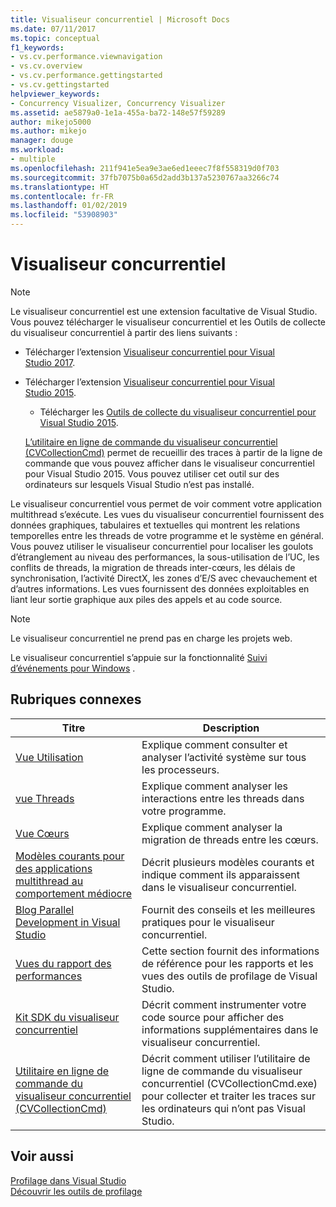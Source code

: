```yaml
---
title: Visualiseur concurrentiel | Microsoft Docs
ms.date: 07/11/2017
ms.topic: conceptual
f1_keywords:
- vs.cv.performance.viewnavigation
- vs.cv.overview
- vs.cv.performance.gettingstarted
- vs.cv.gettingstarted
helpviewer_keywords:
- Concurrency Visualizer, Concurrency Visualizer
ms.assetid: ae5879a0-1e1a-455a-ba72-148e57f59289
author: mikejo5000
ms.author: mikejo
manager: douge
ms.workload:
- multiple
ms.openlocfilehash: 211f941e5ea9e3ae6ed1eeec7f8f558319d0f703
ms.sourcegitcommit: 37fb7075b0a65d2add3b137a5230767aa3266c74
ms.translationtype: HT
ms.contentlocale: fr-FR
ms.lasthandoff: 01/02/2019
ms.locfileid: "53908903"
---
```

# <a name="concurrency-visualizer"></a>Visualiseur concurrentiel
> [!NOTE]
>  Le visualiseur concurrentiel est une extension facultative de Visual Studio. Vous pouvez télécharger le visualiseur concurrentiel et les Outils de collecte du visualiseur concurrentiel à partir des liens suivants :  
> 
> - Télécharger l’extension              [Visualiseur concurrentiel pour Visual Studio 2017](https://marketplace.visualstudio.com/items?itemName=VisualStudioProductTeam.ConcurrencyVisualizer2017#overview).  
> - Télécharger l’extension              [Visualiseur concurrentiel pour Visual Studio 2015](https://marketplace.visualstudio.com/items?itemName=Diagnostics.ConcurrencyVisualizerforVisualStudio2015).  
>   -   Télécharger les              [Outils de collecte du visualiseur concurrentiel pour Visual Studio 2015](http://www.microsoft.com/download/details.aspx?id=49103).  
> 
>   [L’utilitaire en ligne de commande du visualiseur concurrentiel (CVCollectionCmd)](../profiling/concurrency-visualizer-command-line-utility-cvcollectioncmd.md) permet de recueillir des traces à partir de la ligne de commande que vous pouvez afficher dans le visualiseur concurrentiel pour Visual Studio 2015. Vous pouvez utiliser cet outil sur des ordinateurs sur lesquels Visual Studio n’est pas installé.  
  
 Le visualiseur concurrentiel vous permet de voir comment votre application multithread s’exécute. Les vues du visualiseur concurrentiel fournissent des données graphiques, tabulaires et textuelles qui montrent les relations temporelles entre les threads de votre programme et le système en général. Vous pouvez utiliser le visualiseur concurrentiel pour localiser les goulots d’étranglement au niveau des performances, la sous-utilisation de l’UC, les conflits de threads, la migration de threads inter-cœurs, les délais de synchronisation, l’activité DirectX, les zones d’E/S avec chevauchement et d’autres informations. Les vues fournissent des données exploitables en liant leur sortie graphique aux piles des appels et au code source.  

> [!NOTE]
>  Le visualiseur concurrentiel ne prend pas en charge les projets web.  
  
 Le visualiseur concurrentiel s’appuie sur la fonctionnalité [Suivi d’événements pour Windows](http://go.microsoft.com/fwlink/?LinkId=234579) .  
  
## <a name="related-topics"></a>Rubriques connexes  
  
|Titre|Description|  
|-----------|-----------------|  
|[Vue Utilisation](../profiling/utilization-view.md)|Explique comment consulter et analyser l’activité système sur tous les processeurs.|  
|[vue Threads](../profiling/threads-view-parallel-performance.md)|Explique comment analyser les interactions entre les threads dans votre programme.|  
|[Vue Cœurs](../profiling/cores-view.md)|Explique comment analyser la migration de threads entre les cœurs.|  
|[Modèles courants pour des applications multithread au comportement médiocre](../profiling/common-patterns-for-poorly-behaved-multithreaded-applications.md)|Décrit plusieurs modèles courants et indique comment ils apparaissent dans le visualiseur concurrentiel.|  
|[Blog Parallel Development in Visual Studio](http://go.microsoft.com/fwlink/?LinkId=235385)|Fournit des conseils et les meilleures pratiques pour le visualiseur concurrentiel.|  
|[Vues du rapport des performances](../profiling/performance-report-views.md)|Cette section fournit des informations de référence pour les rapports et les vues des outils de profilage de Visual Studio.|  
|[Kit SDK du visualiseur concurrentiel](../profiling/concurrency-visualizer-sdk.md)|Décrit comment instrumenter votre code source pour afficher des informations supplémentaires dans le visualiseur concurrentiel.|  
|[Utilitaire en ligne de commande du visualiseur concurrentiel (CVCollectionCmd)](../profiling/concurrency-visualizer-command-line-utility-cvcollectioncmd.md)|Décrit comment utiliser l’utilitaire de ligne de commande du visualiseur concurrentiel (CVCollectionCmd.exe) pour collecter et traiter les traces sur les ordinateurs qui n’ont pas Visual Studio.|  
  
## <a name="see-also"></a>Voir aussi  
 [Profilage dans Visual Studio](../profiling/index.md)  
 [Découvrir les outils de profilage](../profiling/profiling-feature-tour.md)

